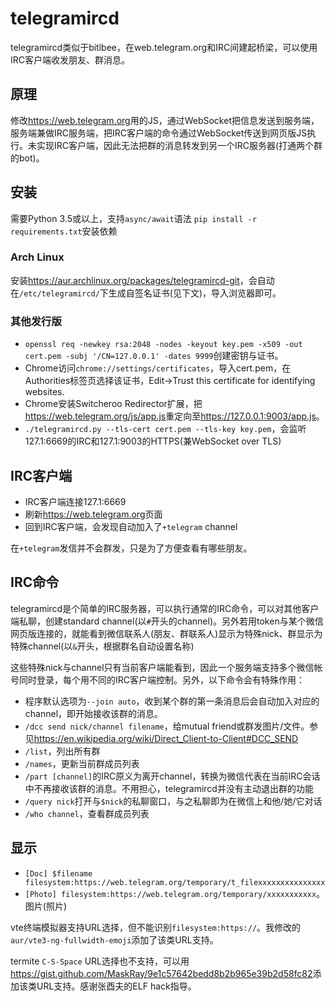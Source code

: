 # telegramircd

telegramircd类似于bitlbee，在web.telegram.org和IRC间建起桥梁，可以使用IRC客户端收发朋友、群消息。

## 原理

修改<https://web.telegram.org>用的JS，通过WebSocket把信息发送到服务端，服务端兼做IRC服务端，把IRC客户端的命令通过WebSocket传送到网页版JS执行。未实现IRC客户端，因此无法把群的消息转发到另一个IRC服务器(打通两个群的bot)。

## 安装

需要Python 3.5或以上，支持`async/await`语法
`pip install -r requirements.txt`安装依赖

### Arch Linux

安装<https://aur.archlinux.org/packages/telegramircd-git>，会自动在`/etc/telegramircd/`下生成自签名证书(见下文)，导入浏览器即可。

### 其他发行版

- `openssl req -newkey rsa:2048 -nodes -keyout key.pem -x509 -out cert.pem -subj '/CN=127.0.0.1' -dates 9999`创建密钥与证书。
- Chrome访问`chrome://settings/certificates`，导入cert.pem，在Authorities标签页选择该证书，Edit->Trust this certificate for identifying websites.
- Chrome安装Switcheroo Redirector扩展，把<https://web.telegram.org/js/app.js>重定向至<https://127.0.0.1:9003/app.js>。
- `./telegramircd.py --tls-cert cert.pem --tls-key key.pem`，会监听127.1:6669的IRC和127.1:9003的HTTPS(兼WebSocket over TLS)

## IRC客户端

- IRC客户端连接127.1:6669
- 刷新<https://web.telegram.org>页面
- 回到IRC客户端，会发现自动加入了`+telegram` channel

在`+telegram`发信并不会群发，只是为了方便查看有哪些朋友。

## IRC命令

telegramircd是个简单的IRC服务器，可以执行通常的IRC命令，可以对其他客户端私聊，创建standard channel(以`#`开头的channel)。另外若用token与某个微信网页版连接的，就能看到微信联系人(朋友、群联系人)显示为特殊nick、群显示为特殊channel(以`&`开头，根据群名自动设置名称)

这些特殊nick与channel只有当前客户端能看到，因此一个服务端支持多个微信帐号同时登录，每个用不同的IRC客户端控制。另外，以下命令会有特殊作用：

- 程序默认选项为`--join auto`，收到某个群的第一条消息后会自动加入对应的channel，即开始接收该群的消息。
- `/dcc send nick/channel filename`，给mutual friend或群发图片/文件。参见<https://en.wikipedia.org/wiki/Direct_Client-to-Client#DCC_SEND>
- `/list`，列出所有群
- `/names`，更新当前群成员列表
- `/part [channel]`的IRC原义为离开channel，转换为微信代表在当前IRC会话中不再接收该群的消息。不用担心，telegramircd并没有主动退出群的功能
- `/query nick`打开与`$nick`的私聊窗口，与之私聊即为在微信上和他/她/它对话
- `/who channel`，查看群成员列表

## 显示

- `[Doc] $filename filesystem:https://web.telegram.org/temporary/t_filexxxxxxxxxxxxxxx`
- `[Photo] filesystem:https://web.telegram.org/temporary/xxxxxxxxxxx`。图片(照片)

vte终端模拟器支持URL选择，但不能识别`filesystem:https://`。我修改的`aur/vte3-ng-fullwidth-emoji`添加了该类URL支持。

termite `C-S-Space` URL选择也不支持，可以用<https://gist.github.com/MaskRay/9e1c57642bedd8b2b965e39b2d58fc82>添加该类URL支持。感谢张酉夫的ELF hack指导。
